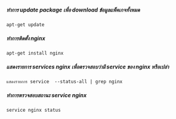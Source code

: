 
##### ทำการ update package เพื่อ download ข้อมูลแพ็คเกจทั้งหมด

    apt-get update

##### ทำการติดตั้ง nginx 

    apt-get install nginx

##### แสดงรายการ services nginx เพื่อตรวจสอบว่ามี service ของ nginx หรือเปล่า

    แสดงรายการ service  --status-all | grep nginx

##### ทำการตรวจสอบสถานะ service nginx 

    service nginx status
